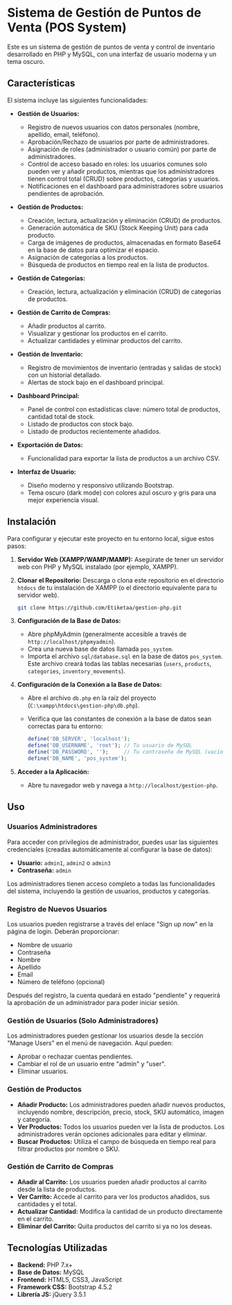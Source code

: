 # Sistema de Gestión de Puntos de Venta (POS System)

Este es un sistema de gestión de puntos de venta y control de inventario desarrollado en PHP y MySQL, con una interfaz de usuario moderna y un tema oscuro.

## Características

El sistema incluye las siguientes funcionalidades:

*   **Gestión de Usuarios:**
    *   Registro de nuevos usuarios con datos personales (nombre, apellido, email, teléfono).
    *   Aprobación/Rechazo de usuarios por parte de administradores.
    *   Asignación de roles (administrador o usuario común) por parte de administradores.
    *   Control de acceso basado en roles: los usuarios comunes solo pueden ver y añadir productos, mientras que los administradores tienen control total (CRUD) sobre productos, categorías y usuarios.
    *   Notificaciones en el dashboard para administradores sobre usuarios pendientes de aprobación.

*   **Gestión de Productos:**
    *   Creación, lectura, actualización y eliminación (CRUD) de productos.
    *   Generación automática de SKU (Stock Keeping Unit) para cada producto.
    *   Carga de imágenes de productos, almacenadas en formato Base64 en la base de datos para optimizar el espacio.
    *   Asignación de categorías a los productos.
    *   Búsqueda de productos en tiempo real en la lista de productos.

*   **Gestión de Categorías:**
    *   Creación, lectura, actualización y eliminación (CRUD) de categorías de productos.

*   **Gestión de Carrito de Compras:**
    *   Añadir productos al carrito.
    *   Visualizar y gestionar los productos en el carrito.
    *   Actualizar cantidades y eliminar productos del carrito.

*   **Gestión de Inventario:**
    *   Registro de movimientos de inventario (entradas y salidas de stock) con un historial detallado.
    *   Alertas de stock bajo en el dashboard principal.

*   **Dashboard Principal:**
    *   Panel de control con estadísticas clave: número total de productos, cantidad total de stock.
    *   Listado de productos con stock bajo.
    *   Listado de productos recientemente añadidos.

*   **Exportación de Datos:**
    *   Funcionalidad para exportar la lista de productos a un archivo CSV.

*   **Interfaz de Usuario:**
    *   Diseño moderno y responsivo utilizando Bootstrap.
    *   Tema oscuro (dark mode) con colores azul oscuro y gris para una mejor experiencia visual.

## Instalación

Para configurar y ejecutar este proyecto en tu entorno local, sigue estos pasos:

1.  **Servidor Web (XAMPP/WAMP/MAMP):** Asegúrate de tener un servidor web con PHP y MySQL instalado (por ejemplo, XAMPP).

2.  **Clonar el Repositorio:** Descarga o clona este repositorio en el directorio `htdocs` de tu instalación de XAMPP (o el directorio equivalente para tu servidor web).

    ```bash
    git clone https://github.com/Etiketaa/gestion-php.git
    ```

3.  **Configuración de la Base de Datos:**
    *   Abre phpMyAdmin (generalmente accesible a través de `http://localhost/phpmyadmin`).
    *   Crea una nueva base de datos llamada `pos_system`.
    *   Importa el archivo `sql/database.sql` en la base de datos `pos_system`. Este archivo creará todas las tablas necesarias (`users`, `products`, `categories`, `inventory_movements`).

4.  **Configuración de la Conexión a la Base de Datos:**
    *   Abre el archivo `db.php` en la raíz del proyecto (`C:\xampp\htdocs\gestion-php\db.php`).
    *   Verifica que las constantes de conexión a la base de datos sean correctas para tu entorno:

        ```php
        define('DB_SERVER', 'localhost');
        define('DB_USERNAME', 'root'); // Tu usuario de MySQL
        define('DB_PASSWORD', '');     // Tu contraseña de MySQL (vacío por defecto en XAMPP)
        define('DB_NAME', 'pos_system');
        ```

5.  **Acceder a la Aplicación:**
    *   Abre tu navegador web y navega a `http://localhost/gestion-php`.

## Uso

### Usuarios Administradores

Para acceder con privilegios de administrador, puedes usar las siguientes credenciales (creadas automáticamente al configurar la base de datos):

*   **Usuario:** `admin1`, `admin2` o `admin3`
*   **Contraseña:** `admin`

Los administradores tienen acceso completo a todas las funcionalidades del sistema, incluyendo la gestión de usuarios, productos y categorías.

### Registro de Nuevos Usuarios

Los usuarios pueden registrarse a través del enlace "Sign up now" en la página de login. Deberán proporcionar:

*   Nombre de usuario
*   Contraseña
*   Nombre
*   Apellido
*   Email
*   Número de teléfono (opcional)

Después del registro, la cuenta quedará en estado "pendiente" y requerirá la aprobación de un administrador para poder iniciar sesión.

### Gestión de Usuarios (Solo Administradores)

Los administradores pueden gestionar los usuarios desde la sección "Manage Users" en el menú de navegación. Aquí pueden:

*   Aprobar o rechazar cuentas pendientes.
*   Cambiar el rol de un usuario entre "admin" y "user".
*   Eliminar usuarios.

### Gestión de Productos

*   **Añadir Producto:** Los administradores pueden añadir nuevos productos, incluyendo nombre, descripción, precio, stock, SKU automático, imagen y categoría.
*   **Ver Productos:** Todos los usuarios pueden ver la lista de productos. Los administradores verán opciones adicionales para editar y eliminar.
*   **Buscar Productos:** Utiliza el campo de búsqueda en tiempo real para filtrar productos por nombre o SKU.

### Gestión de Carrito de Compras

*   **Añadir al Carrito:** Los usuarios pueden añadir productos al carrito desde la lista de productos.
*   **Ver Carrito:** Accede al carrito para ver los productos añadidos, sus cantidades y el total.
*   **Actualizar Cantidad:** Modifica la cantidad de un producto directamente en el carrito.
*   **Eliminar del Carrito:** Quita productos del carrito si ya no los deseas.

## Tecnologías Utilizadas

*   **Backend:** PHP 7.x+
*   **Base de Datos:** MySQL
*   **Frontend:** HTML5, CSS3, JavaScript
*   **Framework CSS:** Bootstrap 4.5.2
*   **Librería JS:** jQuery 3.5.1
